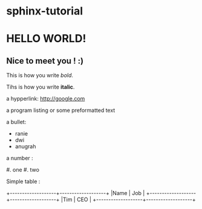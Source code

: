 sphinx-tutorial
===============

HELLO WORLD!
============

Nice to meet you ! :)
---------------------

This is how you write *bold*.

Tihs is how you write **italic**.

a hypperlink: http://google.com

a program listing or some preformatted text

a bullet:

* ranie
* dwi
* anugrah

a number :

#. one
#. two


Simple table :


+-------------------+-------------------+
|Name               | Job               |
+-------------------+-------------------+
|Tim                | CEO               |
+-------------------+-------------------+
